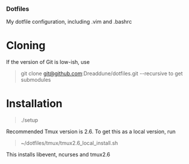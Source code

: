 ### Dotfiles ###
My dotfile configuration, including .vim and .bashrc

# Cloning
If the version of Git is low-ish, use
> git clone git@github.com:Dreaddune/dotfiles.git --recursive
to get submodules

# Installation

> ./setup

Recommended Tmux version is 2.6.
To get this as a local version, run

> ~/dotfiles/tmux/tmux2.6_local_install.sh

This installs libevent, ncurses and tmux2.6
